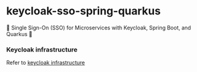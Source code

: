 # keycloak-sso-spring-quarkus

🔐 Single Sign-On (SSO) for Microservices with Keycloak, Spring Boot, and Quarkus 🔐


### Keycloak infrastructure

Refer to [keycloak infrastructure](https://gitlab.com/bruce-mig/keycloak-sso-spring-quarkus)
